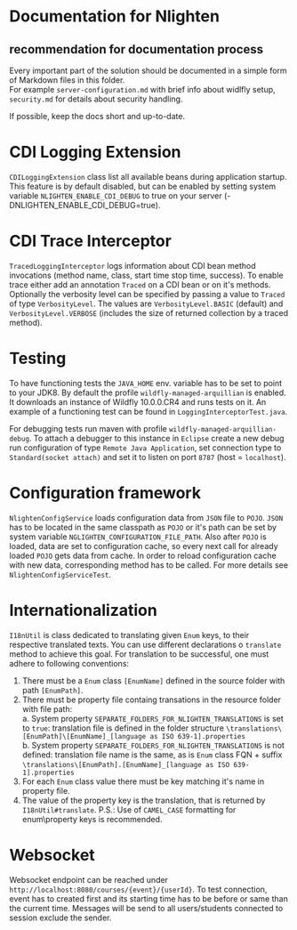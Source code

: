 # Documentation for Nlighten

## recommendation for documentation process

Every important part of the solution should be documented in a simple form of Markdown files in this folder.  
For example `server-configuration.md` with brief info about widlfly setup, `security.md` for details about security handling.

If possible, keep the docs short and up-to-date. 

# CDI Logging Extension

`CDILoggingExtension` class list all available beans during application startup. This feature is by default disabled, but can be enabled by setting system variable `NLIGHTEN_ENABLE_CDI_DEBUG` to true on your server (-DNLIGHTEN_ENABLE_CDI_DEBUG=true).

# CDI Trace Interceptor

`TracedLoggingInterceptor` logs information about CDI bean method invocations (method name, class, start time stop time, success). To enable trace either add an annotation `Traced` on a CDI bean or on it's methods. Optionally the verbosity level can be specified by passing a value to `Traced` of type `VerbosityLevel`. The values are `VerbosityLevel.BASIC` (default) and `VerbosityLevel.VERBOSE` (includes the size of returned collection by a traced method).

# Testing

To have functioning tests the `JAVA_HOME` env. variable has to be set to point to your JDK8. By default the profile `wildfly-managed-arquillian` is enabled. It downloads an instance of Wildfly 10.0.0.CR4 and runs tests on it. An example of a functioning test can be found in `LoggingInterceptorTest.java`.

For debugging tests run maven with profile `wildfly-managed-arquillian-debug`. To attach a debugger to this instance in `Eclipse` create a new debug run configuration of type `Remote Java Application`, set connection type to `Standard(socket attach)` and set it to listen on port `8787` (host = `localhost`).

# Configuration framework

`NlightenConfigService` loads configuration data from `JSON` file to `POJO`. `JSON` has to be located in the same classpath as `POJO` or it's path can be set by system variable `NGLIGHTEN_CONFIGURATION_FILE_PATH`. Also after `POJO` is loaded, data are set to configuration cache, so every next call for already loaded `POJO` gets data from cache. In order to reload configuration cache with new data, corresponding method has to be called. For more details see `NlightenConfigServiceTest`.

# Internationalization
`I18nUtil` is class dedicated to translating given `Enum` keys, to their respective translated texts.
You can use different declarations o `translate` method to achieve this goal. For translation to be successful, one must adhere to following conventions:
1. There must be a `Enum` class `[EnumName]` defined in the source folder with path `[EnumPath]`.
2. There must be property file containg transations in the resource folder with file path:	
	a. System property `SEPARATE_FOLDERS_FOR_NLIGHTEN_TRANSLATIONS` is set to `true`:
		translation file is defined in the folder structure
	`\translations\[EnumPath]\[EnumName]_[language as ISO 639-1].properties`	
	b. System property `SEPARATE_FOLDERS_FOR_NLIGHTEN_TRANSLATIONS` is not defined:
		translation file name is the same, as is `Enum` class FQN + suffix
	`\translations\[EnumPath].[EnumName]_[language as ISO 639-1].properties`	
3. For each `Enum` class value there must be key matching it's name in property file.
4. The value of the property key is the translation, that is returned by `I18nUtil#translate`.
P.S.: Use of `CAMEL_CASE` formatting for enum\property keys is recommended.		

# Websocket

Websocket endpoint can be reached under `http://localhost:8080/courses/{event}/{userId}`. To test connection, event has to created first and its starting time has to be before or same than the current time. Messages will be send to all users/students connected to session exclude the sender.
